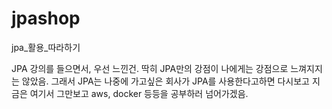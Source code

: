 # jpashop
jpa_활용_따라하기

JPA 강의를 들으면서, 우선 느낀건. 딱히 JPA만의 강점이 나에게는 강점으로 느껴지지는 않았음.
그래서 JPA는 나중에 가고싶은 회사가 JPA를 사용한다고하면 다시보고 지금은 여기서 그만보고 aws, docker 등등을 공부하러 넘어가겠음.
